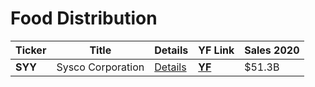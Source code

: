 # Food Distribution

Ticker | Title | Details | YF Link | Sales 2020
--- | --- | --- | --- | ---
| **SYY** | Sysco Corporation | [Details](#Sysco-Corporation) | **[YF](https://finance.yahoo.com/quote/SYY)** | $51.3B
